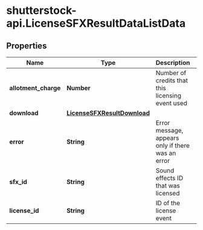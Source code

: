 # shutterstock-api.LicenseSFXResultDataListData

## Properties
Name | Type | Description | Notes
------------ | ------------- | ------------- | -------------
**allotment_charge** | **Number** | Number of credits that this licensing event used | [optional] 
**download** | [**LicenseSFXResultDownload**](LicenseSFXResultDownload.md) |  | [optional] 
**error** | **String** | Error message, appears only if there was an error | [optional] 
**sfx_id** | **String** | Sound effects ID that was licensed | 
**license_id** | **String** | ID of the license event | [optional] 



